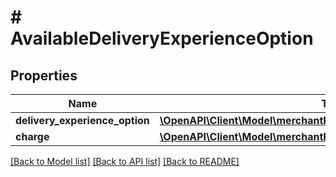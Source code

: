 # # AvailableDeliveryExperienceOption

## Properties

Name | Type | Description | Notes
------------ | ------------- | ------------- | -------------
**delivery_experience_option** | [**\OpenAPI\Client\Model\merchantFulfillment\DeliveryExperienceOption**](DeliveryExperienceOption.md) |  |
**charge** | [**\OpenAPI\Client\Model\merchantFulfillment\CurrencyAmount**](CurrencyAmount.md) |  |

[[Back to Model list]](../../README.md#models) [[Back to API list]](../../README.md#endpoints) [[Back to README]](../../README.md)
